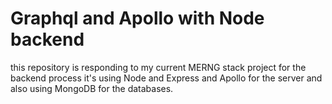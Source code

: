 # Graphql and Apollo with Node backend

this repository is responding to my current MERNG stack project
for the backend process it's using Node and Express and Apollo for the server
and also using MongoDB for the databases.
